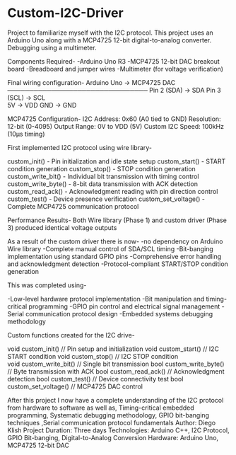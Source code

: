 # Custom-I2C-Driver
Project to familiarize myself with the I2C protocol. This project uses an Arduino Uno along with a MCP4725 12-bit digital-to-analog converter. Debugging using a multimeter.

Components Required- 
-Arduino Uno R3
-MCP4725 12-bit DAC breakout board
-Breadboard and jumper wires
-Multimeter (for voltage verification)

Final wiring configuration-
Arduino Uno    →    MCP4725 DAC
────────────────────────────────
Pin 2 (SDA)    →    SDA
Pin 3 (SCL)    →    SCL  
5V             →    VDD
GND            →    GND

MCP4725 Configuration-
I2C Address: 0x60 (A0 tied to GND)
Resolution: 12-bit (0-4095)
Output Range: 0V to VDD (5V)
Custom I2C Speed: 100kHz (10μs timing)

First implemented I2C protocol using wire library-

custom_init() - Pin initialization and idle state setup
custom_start() - START condition generation
custom_stop() - STOP condition generation
custom_write_bit() - Individual bit transmission with timing control
custom_write_byte() - 8-bit data transmission with ACK detection
custom_read_ack() - Acknowledgment reading with pin direction control
custom_test() - Device presence verification
custom_set_voltage() - Complete MCP4725 communication protocol

Performance Results- 
Both Wire library (Phase 1) and custom driver (Phase 3) produced identical voltage outputs

As a result of the custom driver there is now-
-no dependency on Arduino Wire library
-Complete manual control of SDA/SCL timing
-Bit-banging implementation using standard GPIO pins
-Comprehensive error handling and acknowledgment detection
-Protocol-compliant START/STOP condition generation

This was completed using-

-Low-level hardware protocol implementation
-Bit manipulation and timing-critical programming
-GPIO pin control and electrical signal management
-Serial communication protocol design
-Embedded systems debugging methodology

Custom functions created for the I2C drive-

void custom_init()              // Pin setup and initialization
void custom_start()             // I2C START condition
void custom_stop()              // I2C STOP condition  
void custom_write_bit()         // Single bit transmission
bool custom_write_byte()        // Byte transmission with ACK
bool custom_read_ack()          // Acknowledgment detection
bool custom_test()              // Device connectivity test
bool custom_set_voltage()       // MCP4725 DAC control

After this project I now have a complete understanding of the I2C protocol from hardware to software as well as, Timing-critical embedded programming, Systematic debugging methodology, GPIO bit-banging techniques
,Serial communication protocol fundamentals
Author: Diego Klish
Project Duration: Three days 
Technologies: Arduino C++, I2C Protocol, GPIO Bit-banging, Digital-to-Analog Conversion
Hardware: Arduino Uno, MCP4725 12-bit DAC